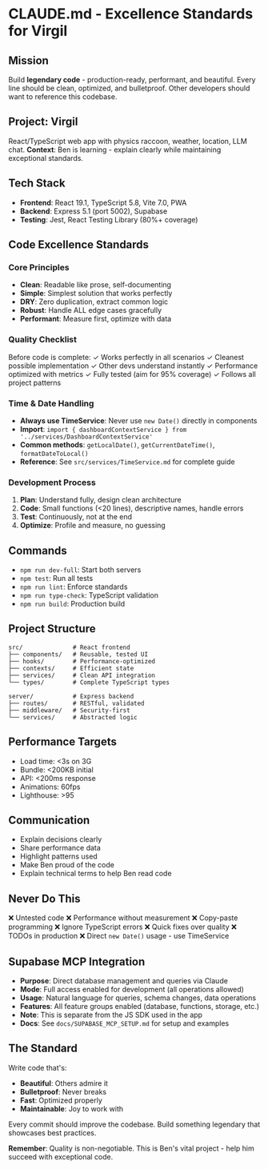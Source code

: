 # CLAUDE.md - Excellence Standards for Virgil

## Mission
Build **legendary code** - production-ready, performant, and beautiful. Every line should be clean, optimized, and bulletproof. Other developers should want to reference this codebase.

## Project: Virgil
React/TypeScript web app with physics raccoon, weather, location, LLM chat.
**Context**: Ben is learning - explain clearly while maintaining exceptional standards.

## Tech Stack
- **Frontend**: React 19.1, TypeScript 5.8, Vite 7.0, PWA
- **Backend**: Express 5.1 (port 5002), Supabase
- **Testing**: Jest, React Testing Library (80%+ coverage)

## Code Excellence Standards

### Core Principles
- **Clean**: Readable like prose, self-documenting
- **Simple**: Simplest solution that works perfectly
- **DRY**: Zero duplication, extract common logic
- **Robust**: Handle ALL edge cases gracefully
- **Performant**: Measure first, optimize with data

### Quality Checklist
Before code is complete:
✓ Works perfectly in all scenarios
✓ Cleanest possible implementation
✓ Other devs understand instantly
✓ Performance optimized with metrics
✓ Fully tested (aim for 95% coverage)
✓ Follows all project patterns

### Time & Date Handling
- **Always use TimeService**: Never use `new Date()` directly in components
- **Import**: `import { dashboardContextService } from '../services/DashboardContextService'`
- **Common methods**: `getLocalDate()`, `getCurrentDateTime()`, `formatDateToLocal()`
- **Reference**: See `src/services/TimeService.md` for complete guide

### Development Process
1. **Plan**: Understand fully, design clean architecture
2. **Code**: Small functions (<20 lines), descriptive names, handle errors
3. **Test**: Continuously, not at the end
4. **Optimize**: Profile and measure, no guessing

## Commands
- `npm run dev-full`: Start both servers
- `npm test`: Run all tests  
- `npm run lint`: Enforce standards
- `npm run type-check`: TypeScript validation
- `npm run build`: Production build

## Project Structure
```
src/              # React frontend
├── components/   # Reusable, tested UI
├── hooks/        # Performance-optimized
├── contexts/     # Efficient state
├── services/     # Clean API integration
└── types/        # Complete TypeScript types

server/           # Express backend
├── routes/       # RESTful, validated
├── middleware/   # Security-first
└── services/     # Abstracted logic
```

## Performance Targets
- Load time: <3s on 3G
- Bundle: <200KB initial
- API: <200ms response
- Animations: 60fps
- Lighthouse: >95

## Communication
- Explain decisions clearly
- Share performance data
- Highlight patterns used
- Make Ben proud of the code
- Explain technical terms to help Ben read code

## Never Do This
❌ Untested code
❌ Performance without measurement
❌ Copy-paste programming
❌ Ignore TypeScript errors
❌ Quick fixes over quality
❌ TODOs in production
❌ Direct `new Date()` usage - use TimeService

## Supabase MCP Integration
- **Purpose**: Direct database management and queries via Claude
- **Mode**: Full access enabled for development (all operations allowed)
- **Usage**: Natural language for queries, schema changes, data operations
- **Features**: All feature groups enabled (database, functions, storage, etc.)
- **Note**: This is separate from the JS SDK used in the app
- **Docs**: See `docs/SUPABASE_MCP_SETUP.md` for setup and examples

## The Standard
Write code that's:
- **Beautiful**: Others admire it
- **Bulletproof**: Never breaks
- **Fast**: Optimized properly
- **Maintainable**: Joy to work with

Every commit should improve the codebase. Build something legendary that showcases best practices.

**Remember**: Quality is non-negotiable. This is Ben's vital project - help him succeed with exceptional code.